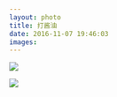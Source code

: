 ```yaml
---
layout: photo
title: 打酱油
date: 2016-11-07 19:46:03
images: 
---
```



![](site%3Aurl/photo/20161107/Asset.jpg)

![](site%3Aurl/photo/20161107/Asset-1.jpg)